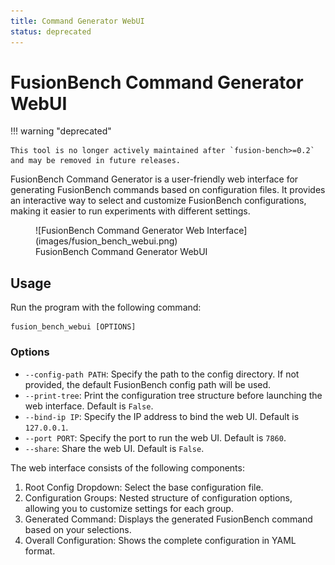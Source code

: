 ```yaml
---
title: Command Generator WebUI
status: deprecated
---
```

# FusionBench Command Generator WebUI

!!! warning "deprecated"

    This tool is no longer actively maintained after `fusion-bench>=0.2` and may be removed in future releases.

FusionBench Command Generator is a user-friendly web interface for generating FusionBench commands based on configuration files.
It provides an interactive way to select and customize FusionBench configurations, making it easier to run experiments with different settings.

<figure markdown="span">
![FusionBench Command Generator Web Interface](images/fusion_bench_webui.png)
<figcaption>FusionBench Command Generator WebUI</figcaption>
</figure>

## Usage

Run the program with the following command:

```
fusion_bench_webui [OPTIONS]
```

### Options

- `--config-path PATH`: Specify the path to the config directory. If not provided, the default FusionBench config path will be used.
- `--print-tree`: Print the configuration tree structure before launching the web interface. Default is `False`.
- `--bind-ip IP`: Specify the IP address to bind the web UI. Default is `127.0.0.1`.
- `--port PORT`: Specify the port to run the web UI. Default is `7860`.
- `--share`: Share the web UI. Default is `False`.

The web interface consists of the following components:

1. Root Config Dropdown: Select the base configuration file.
2. Configuration Groups: Nested structure of configuration options, allowing you to customize settings for each group.
3. Generated Command: Displays the generated FusionBench command based on your selections.
4. Overall Configuration: Shows the complete configuration in YAML format.
